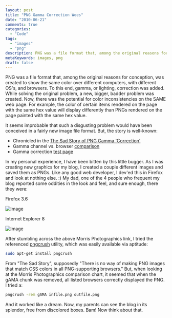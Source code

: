 ```yaml
---
layout: post
title: "PNG Gamma Correction Woes"
date: "2010-06-21"
comments: true
categories:
  - "Code"
tags:
  - "images"
  - "png"
description: PNG was a file format that, among the original reasons for conception, was created to show the same color over different computers, with different OS's, and
metaKeywords: images, png
draft: false
---
```


PNG was a file format that, among the original reasons for conception, was created to show the same color over different computers, with different OS's, and browsers.  To this end, gamma, or lighting, correction was added.  While solving the original problem, a new, bigger, badder problem was created.  Now, there was the potential for color inconsistencies on the SAME web page.  For example, the color of certain items rendered on the page with the same hex value will display differently than PNGs rendered on the page painted with the same hex value.

<!--more-->

It seems improbable that such a disgusting problem would have been conceived in a fairly new image file format.  But, the story is well-known:

* Chronicled in the [The Sad Story of PNG Gamma 'Correction'](http://hsivonen.iki.fi/png-gamma/)
* Gamma channel vs. browser [comparison](http://morris-photographics.com/photoshop/articles/png-gamma.html)
* Gamma correction [test page](http://www.libpng.org/pub/png/png-gammatest.html)

In my personal experience, I have been bitten by this little bugger.  As I was creating new graphics for my blog, I created a couple different images and saved them as PNGs.  Like any good web developer, I dev'ed this in Firefox and look at nothing else.  :)  My dad, one of the 4 people who frequent my blog reported some oddities in the look and feel, and sure enough, there they were:

Firefox 3.6

![image](http://lh3.ggpht.com/_5XZCKcD6--c/TB-aAhshi0I/AAAAAAAAM1s/XCrVWdh1Gsw/s400/aj4-ff.jpg)

Internet Explorer 8

![image](http://lh3.ggpht.com/_5XZCKcD6--c/TB-aAiB55JI/AAAAAAAAM1w/dxNlbywz5m0/s400/aj4-ie8.jpg)

After stumbling across the above Morris Photographics link, I tried the referenced [pngcrush](http://pmt.sourceforge.net/pngcrush/) utility, which was easily available via aptitude:

```bash
sudo apt-get install pngcrush
```

From "The Sad Story", supposedly "There is no way of making PNG images that match CSS colors in all  PNG-supporting browsers."  But, when looking at the Morris Photographics comparison chart, it seemed that when the gAMA chunk was removed, all listed browsers correctly displayed the PNG.  I tried a:

```bash
pngcrush -rem gAMA infile.png outfile.png
```

And it worked like a dream.  Now, my parents can see the blog in its splendor, free from discolored boxes.  Bam!  Now think about that.

  

